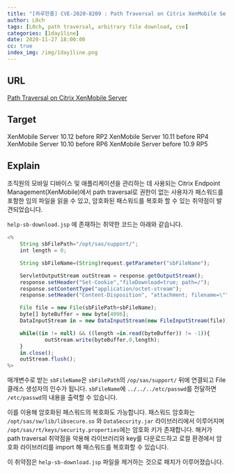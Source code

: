 ```yaml
---
title: "[하루한줄] CVE-2020-8209 : Path Traversal on Citrix XenMobile Server"
author: L0ch
tags: [L0ch, path traversal, arbitrary file download, cve]
categories: [1day1line]
date: 2020-11-27 18:00:00
cc: true
index_img: /img/1day1line.png
---
```


## URL 

[Path Traversal on Citrix XenMobile Server](https://swarm.ptsecurity.com/path-traversal-on-citrix-xenmobile-server/)

## Target

XenMobile Server 10.12 before RP2
XenMobile Server 10.11 before RP4
XenMobile Server 10.10 before RP6
XenMobile Server before 10.9 RP5

## Explain
조직원의 모바일 디바이스 및 애플리케이션을 관리하는 데 사용되는 Citrix Endpoint Management(XenMobile)에서 path traversal로 권한이 없는 사용자가 패스워드를 포함한 임의 파일을 읽을 수 있고, 암호화된 패스워드를 복호화 할 수 있는 취약점이 발견되었습니다.

`help-sb-download.jsp` 에 존재하는 취약한 코드는 아래와 같습니다.

```jsx
<%
    String sbFilePath="/opt/sas/support/";
    int length = 0;

    String sbFileName=(String)request.getParameter("sbFileName");

    ServletOutputStream outStream = response.getOutputStream();
    response.setHeader("Set-Cookie","fileDownload=true; path=/");
    response.setContentType("application/octet-stream");
    response.setHeader("Content-Disposition", "attachment; filename=\"" + sbFileName + '"');

    File file = new File(sbFilePath+sbFileName);
    byte[] byteBuffer = new byte[4096];
    DataInputStream in = new DataInputStream(new FileInputStream(file));

    while((in != null) && ((length =in.read(byteBuffer)) != -1)){
			outStream.write(byteBuffer,0,length);
    }
    in.close();
    outStream.flush();
%>
```

매개변수로 받는 `sbFileName`은 `sbFilePath`의 `/op/sas/support/` 뒤에 연결되고 File 클래스 생성자의 인수가 됩니다. `sbFileName`에 `../../../etc/passwd`를 전달하면 `/etc/passwd`의 내용을 출력할 수 있습니다.

이를 이용해 암호화된 패스워드의 복호화도 가능합니다. 패스워드 암호화는 `/opt/sas/sw/lib/libsecure.so` 와 `DataSecurity.jar` 라이브러리에서 이루어지며  `/opt/sas/rt/keys/security.properties`에는 암호화 키가 존재합니다. 해커가 path traversal 취약점을 악용해 라이브러리와 key를 다운로드하고 로컬 환경에서 암호화 라이브러리를 import 해 패스워드를 복호화할 수 있습니다.

이 취약점은 `help-sb-download.jsp` 파일을 제거하는 것으로 패치가 이루어졌습니다.